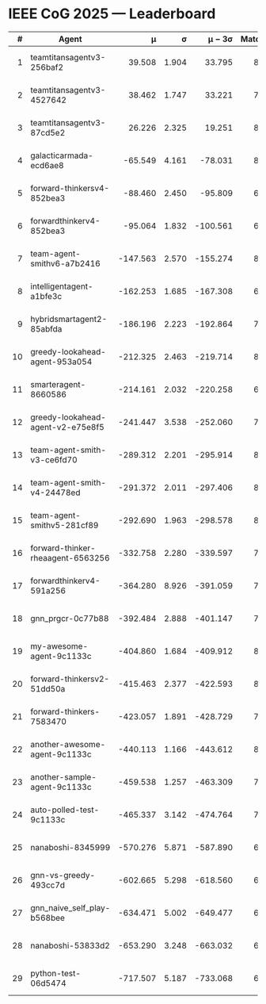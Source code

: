# IEEE CoG 2025 — Leaderboard

| # | Agent | μ | σ | μ − 3σ | Matches | Updated |
|---:|---|---:|---:|---:|---:|---|
| 1 | teamtitansagentv3-256baf2 | 39.508 | 1.904 | 33.795 | 8380 | 2025-08-20 09:14 |
| 2 | teamtitansagentv3-4527642 | 38.462 | 1.747 | 33.221 | 7734 | 2025-08-20 09:14 |
| 3 | teamtitansagentv3-87cd5e2 | 26.226 | 2.325 | 19.251 | 8726 | 2025-08-20 09:14 |
| 4 | galacticarmada-ecd6ae8 | -65.549 | 4.161 | -78.031 | 8180 | 2025-08-20 09:14 |
| 5 | forward-thinkersv4-852bea3 | -88.460 | 2.450 | -95.809 | 6847 | 2025-08-20 09:14 |
| 6 | forwardthinkerv4-852bea3 | -95.064 | 1.832 | -100.561 | 6607 | 2025-08-20 09:14 |
| 7 | team-agent-smithv6-a7b2416 | -147.563 | 2.570 | -155.274 | 8020 | 2025-08-20 09:14 |
| 8 | intelligentagent-a1bfe3c | -162.253 | 1.685 | -167.308 | 6820 | 2025-08-20 09:14 |
| 9 | hybridsmartagent2-85abfda | -186.196 | 2.223 | -192.864 | 7450 | 2025-08-20 09:14 |
| 10 | greedy-lookahead-agent-953a054 | -212.325 | 2.463 | -219.714 | 8004 | 2025-08-20 09:14 |
| 11 | smarteragent-8660586 | -214.161 | 2.032 | -220.258 | 6963 | 2025-08-20 09:14 |
| 12 | greedy-lookahead-agent-v2-e75e8f5 | -241.447 | 3.538 | -252.060 | 7884 | 2025-08-20 09:14 |
| 13 | team-agent-smith-v3-ce6fd70 | -289.312 | 2.201 | -295.914 | 8822 | 2025-08-20 09:14 |
| 14 | team-agent-smith-v4-24478ed | -291.372 | 2.011 | -297.406 | 8742 | 2025-08-20 09:14 |
| 15 | team-agent-smithv5-281cf89 | -292.690 | 1.963 | -298.578 | 8300 | 2025-08-20 09:14 |
| 16 | forward-thinker-rheaagent-6563256 | -332.758 | 2.280 | -339.597 | 7520 | 2025-08-20 09:14 |
| 17 | forwardthinkerv4-591a256 | -364.280 | 8.926 | -391.059 | 7153 | 2025-08-20 09:14 |
| 18 | gnn_prgcr-0c77b88 | -392.484 | 2.888 | -401.147 | 7590 | 2025-08-20 09:14 |
| 19 | my-awesome-agent-9c1133c | -404.860 | 1.684 | -409.912 | 8480 | 2025-08-20 09:14 |
| 20 | forward-thinkersv2-51dd50a | -415.463 | 2.377 | -422.593 | 8380 | 2025-08-20 09:14 |
| 21 | forward-thinkers-7583470 | -423.057 | 1.891 | -428.729 | 7520 | 2025-08-20 09:14 |
| 22 | another-awesome-agent-9c1133c | -440.113 | 1.166 | -443.612 | 8820 | 2025-08-20 09:14 |
| 23 | another-sample-agent-9c1133c | -459.538 | 1.257 | -463.309 | 7840 | 2025-08-20 09:14 |
| 24 | auto-polled-test-9c1133c | -465.337 | 3.142 | -474.764 | 7740 | 2025-08-20 09:14 |
| 25 | nanaboshi-8345999 | -570.276 | 5.871 | -587.890 | 6960 | 2025-08-20 09:14 |
| 26 | gnn-vs-greedy-493cc7d | -602.665 | 5.298 | -618.560 | 6460 | 2025-08-20 09:14 |
| 27 | gnn_naive_self_play-b568bee | -634.471 | 5.002 | -649.477 | 6840 | 2025-08-20 09:14 |
| 28 | nanaboshi-53833d2 | -653.290 | 3.248 | -663.032 | 6160 | 2025-08-20 09:14 |
| 29 | python-test-06d5474 | -717.507 | 5.187 | -733.068 | 6710 | 2025-08-20 09:14 |
